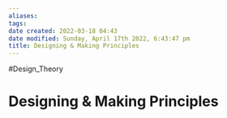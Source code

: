 ```yaml
---
aliases: 
tags: 
date created: 2022-03-18 04:43
date modified: Sunday, April 17th 2022, 6:43:47 pm
title: Designing & Making Principles
---
```


#Design_Theory

# Designing & Making Principles
